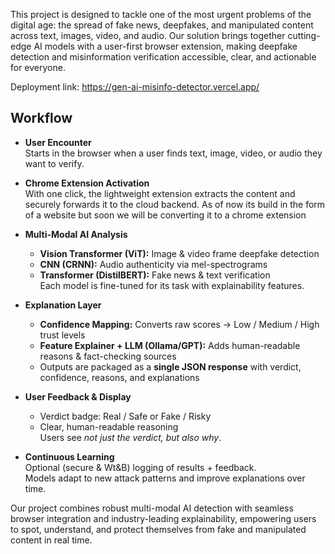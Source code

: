 This project is designed to tackle one of the most urgent problems of the digital age: the spread of fake news, deepfakes, and manipulated content across text, images, video, and audio. Our solution brings together cutting-edge AI models with a user-first browser extension, making deepfake detection and misinformation verification accessible, clear, and actionable for everyone.

Deployment link: https://gen-ai-misinfo-detector.vercel.app/

##  Workflow

- **User Encounter**  
  Starts in the browser when a user finds text, image, video, or audio they want to verify.  

- **Chrome Extension Activation**  
  With one click, the lightweight extension extracts the content and securely forwards it to the cloud backend. As of now its build in the form of a website but soon we will be     converting it to a chrome extension 

- **Multi-Modal AI Analysis**  
  - **Vision Transformer (ViT):** Image & video frame deepfake detection  
  - **CNN (CRNN):** Audio authenticity via mel-spectrograms  
  - **Transformer (DistilBERT):** Fake news & text verification  
  Each model is fine-tuned for its task with explainability features.  

- **Explanation Layer**  
  - **Confidence Mapping:** Converts raw scores → Low / Medium / High trust levels  
  - **Feature Explainer + LLM (Ollama/GPT):** Adds human-readable reasons & fact-checking sources  
  - Outputs are packaged as a **single JSON response** with verdict, confidence, reasons, and explanations  

- **User Feedback & Display**  
  - Verdict badge:  Real / Safe or  Fake / Risky  
  - Clear, human-readable reasoning  
  Users see *not just the verdict, but also why*.  

- **Continuous Learning**  
  Optional (secure & Wt&B) logging of results + feedback.  
  Models adapt to new attack patterns and improve explanations over time.


Our project combines robust multi-modal AI detection with seamless browser integration and industry-leading explainability, empowering users to spot, understand, and protect themselves from fake and manipulated content in real time.
